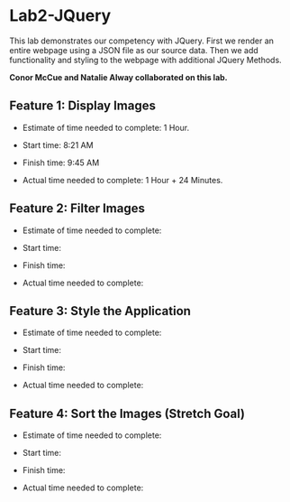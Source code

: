 # Lab2-JQuery
This lab demonstrates our competency with JQuery. First we render an entire webpage using a JSON file as our source data. Then we add functionality and styling to the webpage with additional JQuery Methods. 

**Conor McCue and Natalie Alway collaborated on this lab.**
## Feature 1: Display Images

* Estimate of time needed to complete: 1 Hour.

* Start time: 8:21 AM

* Finish time: 9:45 AM

* Actual time needed to complete: 1 Hour + 24 Minutes.

## Feature 2: Filter Images

* Estimate of time needed to complete: 

* Start time: 

* Finish time: 

* Actual time needed to complete: 

## Feature 3: Style the Application

* Estimate of time needed to complete: 

* Start time: 

* Finish time: 

* Actual time needed to complete: 

## Feature 4: Sort the Images (Stretch Goal)

* Estimate of time needed to complete: 

* Start time: 

* Finish time: 

* Actual time needed to complete: 